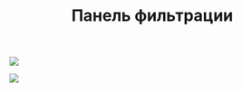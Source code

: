 ﻿---
layout: default
title: Панель фильтрации
position: 11
categories: 
tags: 
---

![](12-Panel_-fil_tratsii.png)

![](13-Panel_-fil_tratsii.png)

